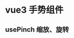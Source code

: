 # vue3 手势组件

## usePinch 缩放、旋转

<preview path="@demo/usePinch/src/app.vue" title="usePinch" description="vue3 缩放，简单使用案例" />
